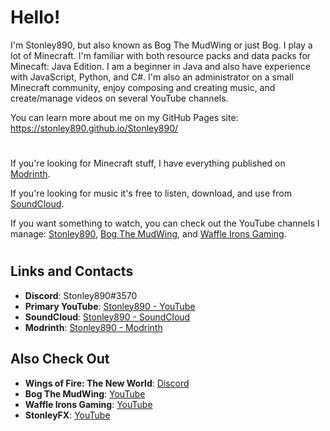 # Hello!
I'm Stonley890, but also known as Bog The MudWing or just Bog. I play a lot of Minecraft. I'm familiar with both resource packs and data packs for Minecaft: Java Edition. I am a beginner in Java and also have experience with JavaScript, Python, and C#. I'm also an administrator on a small Minecraft community, enjoy composing and creating music, and create/manage videos on several YouTube channels.

You can learn more about me on my GitHub Pages site: https://stonley890.github.io/Stonley890/
#
If you're looking for Minecraft stuff, I have everything published on [Modrinth](https://modrinth.com/user/Stonley890).

If you're looking for music it's free to listen, download, and use from [SoundCloud](https://soundcloud.com/stonley890).

If you want something to watch, you can check out the YouTube channels I manage: [Stonley890](https://youtube.com/@Stonley890), [Bog The MudWing](https://youtube.com/@bogthemudwing), and [Waffle Irons Gaming](https://youtube.com/@waffleirons).
#
## Links and Contacts
- **Discord**: Stonley890#3570
- **Primary YouTube**: [Stonley890 - YouTube](https://youtube.com/@Stonley890)
- **SoundCloud**: [Stonley890 - SoundCloud](https://soundcloud.com/stonley890)
- **Modrinth**: [Stonley890 - Modrinth](https://modrinth.com/user/Stonley890)

## Also Check Out
- **Wings of Fire: The New World**: [Discord](https://discord.gg/woftnw)
- **Bog The MudWing**: [YouTube](https://youtube.com/@BogTheMudwing)
- **Waffle Irons Gaming**: [YouTube](https://youtube.com/@WaffleIrons)
- **StonleyFX**: [YouTube](https://youtube.com/@StonleyFX)

<!---
Stonley890/Stonley890 is a ✨ special ✨ repository because its `README.md` (this file) appears on your GitHub profile.
You can click the Preview link to take a look at your changes.
--->
